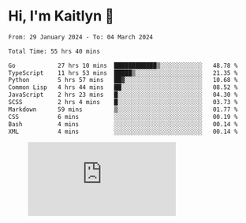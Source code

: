 # Hi, I'm Kaitlyn 👋
<!--START_SECTION:waka-->

```txt
From: 29 January 2024 - To: 04 March 2024

Total Time: 55 hrs 40 mins

Go            27 hrs 10 mins  ████████████▒░░░░░░░░░░░░   48.78 %
TypeScript    11 hrs 53 mins  █████▒░░░░░░░░░░░░░░░░░░░   21.35 %
Python        5 hrs 57 mins   ██▓░░░░░░░░░░░░░░░░░░░░░░   10.68 %
Common Lisp   4 hrs 44 mins   ██░░░░░░░░░░░░░░░░░░░░░░░   08.52 %
JavaScript    2 hrs 23 mins   █░░░░░░░░░░░░░░░░░░░░░░░░   04.30 %
SCSS          2 hrs 4 mins    █░░░░░░░░░░░░░░░░░░░░░░░░   03.73 %
Markdown      59 mins         ▒░░░░░░░░░░░░░░░░░░░░░░░░   01.77 %
CSS           6 mins          ░░░░░░░░░░░░░░░░░░░░░░░░░   00.19 %
Bash          4 mins          ░░░░░░░░░░░░░░░░░░░░░░░░░   00.14 %
XML           4 mins          ░░░░░░░░░░░░░░░░░░░░░░░░░   00.14 %
```

<!--END_SECTION:waka-->

<figure><embed src="https://wakatime.com/share/@018d58bc-3d22-46c9-b2d7-4ed36fb8172d/243b5d9b-77cd-4133-89ff-dcc8f225fa18.svg"></embed></figure>
